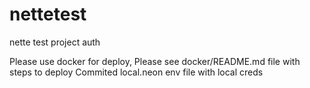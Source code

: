 # nettetest
nette test project auth

Please use docker for deploy, 
Please see docker/README.md file with steps to deploy
Commited local.neon env file with local creds
